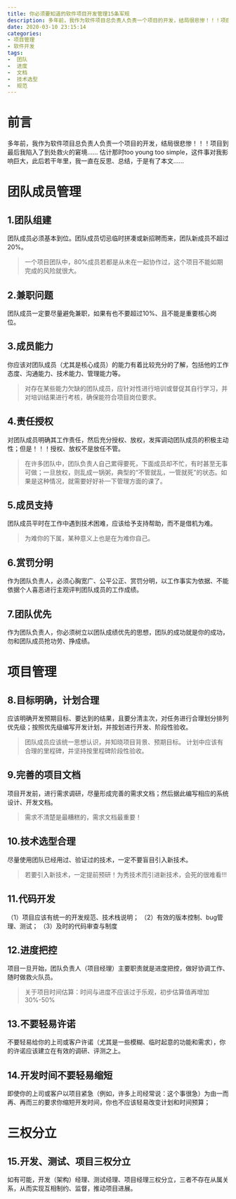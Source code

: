 ```yaml
---
title: 你必须要知道的软件项目开发管理15条军规
description: 多年前，我作为软件项目总负责人负责一个项目的开发，结局很悲惨！！！项目到最后我陷入了到处救火的窘境......估计那时too young  too simple，这件事对我影响巨大，此后若干年里，我一直在反思、总结，于是有了本文......
date: 2020-03-10 23:15:14
categories:
- 项目管理
- 软件开发
tags: 
-  团队
-  进度
-  文档
-  技术选型
-  规范
---
```


# 前言
多年前，我作为软件项目总负责人负责一个项目的开发，结局很悲惨！！！项目到最后我陷入了到处救火的窘境......
估计那时too young  too simple，这件事对我影响巨大，此后若干年里，我一直在反思、总结，于是有了本文......


# 团队成员管理

## 1.团队组建
团队成员必须基本到位。团队成员切忌临时拼凑或新招聘而来，团队新成员不超过20%。
>一个项目团队中，80%成员若都是从未在一起协作过，这个项目不能如期完成的风险就很大。

## 2.兼职问题
团队成员一定要尽量避免兼职，如果有也不要超过10%、且不能是重要核心岗位。
## 3.成员能力
你应该对团队成员（尤其是核心成员）的能力有着比较充分的了解，包括他的工作态度、沟通能力、技术能力、管理能力等。
>对存在某些能力欠缺的团队成员，应针对性进行培训或督促其自行学习，并对培训结果进行考核，确保能符合项目岗位要求。

## 4.责任授权
对团队成员明确其工作责任，然后充分授权、放权，发挥调动团队成员的积极主动性；但是！！！授权、放权不是放任不管。
>在许多团队中，团队负责人自己累得要死，下面成员却不忙，有时甚至无事可做；一旦放权，则乱成一锅粥，典型的“不管就乱，一管就死”的状态。如果是这种情况，就需要好好补一下管理方面的课了。

## 5.成员支持
团队成员平时在工作中遇到技术困难，应该给予支持帮助，而不是借机为难。
>为难你的下属，某种意义上也是在为难你自己。

## 6.赏罚分明
作为团队负责人，必须心胸宽广、公平公正、赏罚分明，以工作事实为依据、不能依据个人喜恶进行主观评判团队成员的工作成绩。
## 7.团队优先
作为团队负责人，你必须树立以团队成绩优先的思想，团队的成功就是你的成功，勿和团队成员抢功劳、挣成绩。

# 项目管理
## 8.目标明确，计划合理
应该明确开发预期目标、要达到的结果，且要分清主次，对任务进行合理划分排列优先级；按照优先级编写开发计划，并按划进行开发、阶段性验收。
>团队成员应该统一思想认识，并知晓项目背景、预期目标。
>计划中应该有合理的里程碑，并坚持按里程碑阶段性验收。

## 9.完善的项目文档
项目开发前，进行需求调研，尽量形成完善的需求文档；然后据此编写相应的系统设计、开发文档。
>需求不清楚是最糟糕的，需求文档最重要！

## 10.技术选型合理
尽量使用团队已经用过、验证过的技术，一定不要盲目引入新技术。
>若要引入新技术，一定提前预研！为秀技术而引进新技术，会死的很难看!!!

## 11.代码开发
（1）项目应该有统一的开发规范、技术栈说明；
（2）有效的版本控制、bug管理、测试；
（3）及时的代码审查与制度

## 12.进度把控
项目一旦开始，团队负责人（项目经理）主要职责就是进度把控，做好协调工作、随时做救火队员。
>关于项目时间估算：时间与进度不应该过于乐观，初步估算值再增加30%-50%

## 13.不要轻易许诺
不要轻易给你的上司或客户许诺（尤其是一些模糊、临时起意的功能和需求），你的许诺应该建立在有效的调研、评测之上。
## 14.开发时间不要轻易缩短
即使你的上司或客户以项目紧急（例如，许多上司经常说：这个事很急）为由一而再、再而三的要求你缩短开发时间，你也不应该轻易改变计划和时间预算；

# 三权分立
## 15.开发、测试、项目三权分立
如有可能，开发（架构）经理、测试经理、项目经理三权分立，三者不存在从属关系，从而实现互相制约、监督，推动项目进展。

